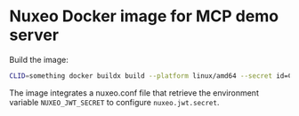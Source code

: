 # Nuxeo Docker image for MCP demo server

Build the image:

```bash
CLID=something docker buildx build --platform linux/amd64 --secret id=CLID --tag docker-internal.packages.nuxeo.com/nuxeo/nuxeo-mcp-demo:2025 .
```

The image integrates a nuxeo.conf file that retrieve the environment variable `NUXEO_JWT_SECRET` to configure 
`nuxeo.jwt.secret`.
